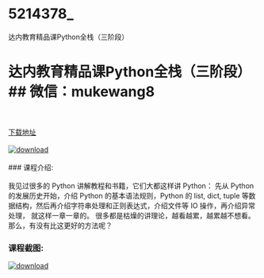 # 5214378_
达内教育精品课Python全栈（三阶段）
# 达内教育精品课Python全栈（三阶段）## 微信：mukewang8
<br/></br>[下载地址](http://www.36tz.cn/article/5214378 "下载地址")
<br/></br>[![download](http://36tz.cn/muke_img/2020_07_1-41-300x204.png "下载地址")](http://www.36tz.cn/article/5214378 "下载地址")
<br/></br>### 课程介绍:<br/></br>我见过很多的 Python 讲解教程和书籍，它们大都这样讲 Python：
先从 Python 的发展历史开始，介绍 Python 的基本语法规则，Python 的 list, dict, tuple 等数据结构，然后再介绍字符串处理和正则表达式，介绍文件等 IO 操作，再介绍异常处理， 就这样一章一章的。
很多都是枯燥的讲理论，越看越累，越累越不想看。
那么，有没有比这更好的方法呢？

### 课程截图:
[![download](http://36tz.cn/muke_img/2020_07_2-48.png "下载地址")](http://www.36tz.cn/article/5214378 "下载地址")
